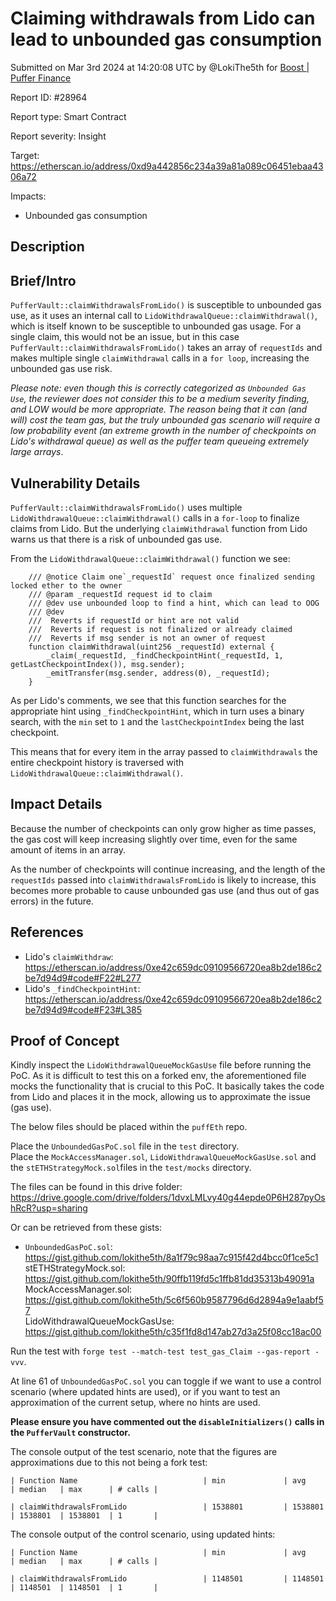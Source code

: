 
# Claiming withdrawals from Lido can lead to unbounded gas consumption

Submitted on Mar 3rd 2024 at 14:20:08 UTC by @LokiThe5th for [Boost | Puffer Finance](https://immunefi.com/bounty/pufferfinance-boost/)

Report ID: #28964

Report type: Smart Contract

Report severity: Insight

Target: https://etherscan.io/address/0xd9a442856c234a39a81a089c06451ebaa4306a72

Impacts:
- Unbounded gas consumption

## Description
## Brief/Intro
`PufferVault::claimWithdrawalsFromLido()` is susceptible to unbounded gas use, as it uses an internal call to `LidoWithdrawalQueue::claimWithdrawal()`, which is itself known to be susceptible to unbounded gas usage. For a single claim, this would not be an issue, but in this case `PufferVault::claimWithdrawalsFromLido()` takes an array of `requestIds` and makes multiple single `claimWithdrawal` calls in a `for loop`, increasing the unbounded gas use risk.  

*Please note: even though this is correctly categorized as `Unbounded Gas Use`, the reviewer does not consider this to be a medium severity finding, and LOW would be more appropriate. The reason being that it can (and will) cost the team gas, but the truly unbounded gas scenario will require a low probability event (an extreme growth in the number of checkpoints on Lido's withdrawal queue) as well as the puffer team queueing extremely large arrays*.  

## Vulnerability Details  

`PufferVault::claimWithdrawalsFromLido()` uses multiple `LidoWithdrawalQueue::claimWithdrawal()` calls in a `for-loop` to finalize claims from Lido. But the underlying `claimWithdrawal` function from Lido warns us that there is a risk of unbounded gas use.    

From the `LidoWithdrawalQueue::claimWithdrawal()` function we see:  

```
    /// @notice Claim one`_requestId` request once finalized sending locked ether to the owner
    /// @param _requestId request id to claim
    /// @dev use unbounded loop to find a hint, which can lead to OOG
    /// @dev
    ///  Reverts if requestId or hint are not valid
    ///  Reverts if request is not finalized or already claimed
    ///  Reverts if msg sender is not an owner of request
    function claimWithdrawal(uint256 _requestId) external {
        _claim(_requestId, _findCheckpointHint(_requestId, 1, getLastCheckpointIndex()), msg.sender);
        _emitTransfer(msg.sender, address(0), _requestId);
    }
```  

As per Lido's comments, we see that this function searches for the appropriate hint using `_findCheckpointHint`, which in turn uses a binary search, with the `min` set to `1` and the `lastCheckpointIndex` being the last checkpoint.  

This means that for every item in the array passed to `claimWithdrawals` the entire checkpoint history is traversed with `LidoWithdrawalQueue::claimWithdrawal()`.  

## Impact Details  

Because the number of checkpoints can only grow higher as time passes, the gas cost will keep increasing slightly over time, even for the same amount of items in an array.   

As the number of checkpoints will continue increasing, and the length of the `requestIds` passed into `claimWithdrawalsFromLido` is likely to increase, this becomes more probable to cause unbounded gas use (and thus out of gas errors) in the future.  

## References  
- Lido's `claimWithdraw`: https://etherscan.io/address/0xe42c659dc09109566720ea8b2de186c2be7d94d9#code#F22#L277  
- Lido's `_findCheckpointHint`: https://etherscan.io/address/0xe42c659dc09109566720ea8b2de186c2be7d94d9#code#F23#L385



## Proof of Concept  

Kindly inspect the `LidoWithdrawalQueueMockGasUse` file before running the PoC. As it is difficult to test this on a forked env, the aforementioned file mocks the functionality that is crucial to this PoC. It basically takes the code from Lido and places it in the mock, allowing us to approximate the issue (gas use).   

The below files should be placed within the `puffEth` repo.  

Place the `UnboundedGasPoC.sol` file in the `test` directory.  
Place the `MockAccessManager.sol`, `LidoWithdrawalQueueMockGasUse.sol` and the `stETHStrategyMock.sol`files in the `test/mocks` directory.  

The files can be found in this drive folder:  https://drive.google.com/drive/folders/1dvxLMLvy40g44epde0P6H287pyOshRcR?usp=sharing  

Or can be retrieved from these gists:  
- `UnboundedGasPoC.sol`: https://gist.github.com/lokithe5th/8a1f79c98aa7c915f42d4bcc0f1ce5c1  
stETHStrategyMock.sol: https://gist.github.com/lokithe5th/90ffb119fd5c1ffb81dd35313b49091a  
MockAccessManager.sol: https://gist.github.com/lokithe5th/5c6f560b9587796d6d2894a9e1aabf57  
LidoWithdrawalQueueMockGasUse: https://gist.github.com/lokithe5th/c35f1fd8d147ab27d3a25f08cc18ac00 

Run the test with `forge test --match-test test_gas_Claim --gas-report -vvv`.    

At line 61 of `UnboundedGasPoC.sol` you can toggle if we want to use a control scenario (where updated hints are used), or if you want to test an approximation of the current setup, where no hints are used.  

**Please ensure you have commented out the `disableInitializers()` calls in the `PufferVault` constructor.** 

The console output of the test scenario, note that the figures are approximations due to this not being a fork test:  
```  
| Function Name                            | min             | avg      | median   | max      | # calls |  

| claimWithdrawalsFromLido                 | 1538801         | 1538801  | 1538801  | 1538801  | 1       |  
```  

The console output of the control scenario, using updated hints:  
```  
| Function Name                            | min             | avg      | median   | max      | # calls |  

| claimWithdrawalsFromLido                 | 1148501         | 1148501  | 1148501  | 1148501  | 1       |
```  